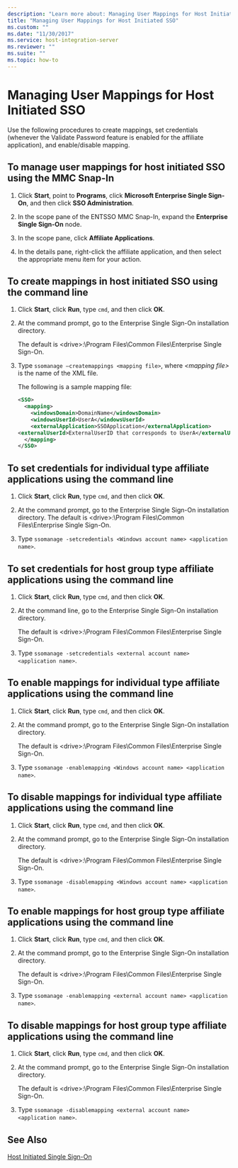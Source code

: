 ```yaml
---
description: "Learn more about: Managing User Mappings for Host Initiated SSO"
title: "Managing User Mappings for Host Initiated SSO"
ms.custom: ""
ms.date: "11/30/2017"
ms.service: host-integration-server
ms.reviewer: ""
ms.suite: ""
ms.topic: how-to
---
```


# Managing User Mappings for Host Initiated SSO

Use the following procedures to create mappings, set credentials (whenever the Validate Password feature is enabled for the affiliate application), and enable/disable mapping.  
  
## To manage user mappings for host initiated SSO using the MMC Snap-In  
  
1. Click **Start**, point to **Programs**, click **Microsoft Enterprise Single Sign-On**, and then click **SSO Administration**.  
  
2. In the scope pane of the ENTSSO MMC Snap-In, expand the **Enterprise Single Sign-On** node.  
  
3. In the scope pane, click **Affiliate Applications**.  
  
4. In the details pane, right-click the affiliate application, and then select the appropriate menu item for your action.  
  
## To create mappings in host initiated SSO using the command line  
  
1. Click **Start**, click **Run**, type `cmd`, and then click **OK**.  
  
2. At the command prompt, go to the Enterprise Single Sign-On installation directory.  
  
     The default is \<drive>:\Program Files\Common Files\Enterprise Single Sign-On.  
  
3. Type `ssomanage –createmappings <mapping file>`, where *\<mapping file>* is the name of the XML file.  
  
     The following is a sample mapping file:  
  
    ```xml
    <SSO>  
      <mapping>  
        <windowsDomain>DomainName</windowsDomain>  
        <windowsUserId>UserA</windowsUserId>  
        <externalApplication>SSOApplication</externalApplication>  
    <externalUserId>ExternalUserID that corresponds to UserA</externalUserId>  
      </mapping>  
    </SSO>  
    ```  

## To set credentials for individual type affiliate applications using the command line  
  
1. Click **Start**, click **Run**, type `cmd`, and then click **OK**.  
  
2. At the command prompt, go to the Enterprise Single Sign-On installation directory. The default is \<drive>:\Program Files\Common Files\Enterprise Single Sign-On.  
  
3. Type `ssomanage -setcredentials <Windows account name> <application name>`.  
  
## To set credentials for host group type affiliate applications using the command line  
  
1. Click **Start**, click **Run**, type `cmd`, and then click **OK**.  
  
2. At the command line, go to the Enterprise Single Sign-On installation directory.  
  
     The default is \<drive>:\Program Files\Common Files\Enterprise Single Sign-On.  
  
3. Type `ssomanage -setcredentials <external account name> <application name>`.  
  
## To enable mappings for individual type affiliate applications using the command line  
  
1. Click **Start**, click **Run**, type `cmd`, and then click **OK**.  
  
2. At the command prompt, go to the Enterprise Single Sign-On installation directory.  
  
     The default is \<drive>:\Program Files\Common Files\Enterprise Single Sign-On.  
  
3. Type `ssomanage -enablemapping <Windows account name> <application name>`.  
  
## To disable mappings for individual type affiliate applications using the command line  
  
1. Click **Start**, click **Run**, type `cmd`, and then click **OK**.  
  
2. At the command prompt, go to the Enterprise Single Sign-On installation directory.  
  
     The default is \<drive\>:\\Program Files\\Common Files\\Enterprise Single Sign-On.  
  
3. Type `ssomanage -disablemapping <Windows account name> <application name>`.  
  
## To enable mappings for host group type affiliate applications using the command line  
  
1. Click **Start**, click **Run**, type `cmd`, and then click **OK**.  
  
2. At the command prompt, go to the Enterprise Single Sign-On installation directory.  
  
     The default is \<drive>:\Program Files\Common Files\Enterprise Single Sign-On.  
  
3. Type `ssomanage -enablemapping <external account name> <application name>`.  
  
## To disable mappings for host group type affiliate applications using the command line

1. Click **Start**, click **Run**, type `cmd`, and then click **OK**.  
  
2. At the command prompt, go to the Enterprise Single Sign-On installation directory.  
  
     The default is \<drive>:\Program Files\Common Files\Enterprise Single Sign-On.  
  
3. Type `ssomanage -disablemapping <external account name> <application name>`.  
  
## See Also

 [Host Initiated Single Sign-On](../esso/host-initiated-single-sign-on.md)
